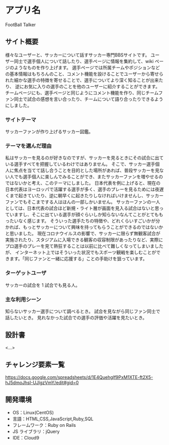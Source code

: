 # アプリ名
FootBall Talker

## サイト概要

様々なユーザーと、サッカーについて話すサッカー専門BBSサイトです。
ユーザー同士で選手個人について話したり、選手ページに情報を集約して、wiki ページのようなものを作り上げます。
選手ページでは所属チームやポジションなどの基本情報はもちろんのこと、コメント機能を設けることでユーザーから寄せられた細かな選手の特徴を寄せることで、選手についてより深く知ることが出来たり、
逆にお気に入りの選手のことを他のユーザーに紹介することができます。
チームページにも、選手ページと同じようにコメント機能を作り、同じチームファン同士で試合の感想を言い合ったり、チームについて語り合ったりできるようにしました。

### サイトテーマ

サッカーファンが作り上げるサッカー図鑑。

### テーマを選んだ理由

私はサッカーを見るのが好きなのですが、サッカーを見るときにその試合に出ている選手すべてを把握しているわけではありません。
そこで、サッカー選手個人に焦点を当てて話し合うことを目的とした場所があれば、普段サッカーを見ない人でも選手個人に楽しんでみることができ、またサッカーファンを増やせるのではないかと考え、このテーマにしました。
日本代表を例に上げると、現在の日本代表はヨーロッパで活躍する選手が多く、選手のプレーを見るためには夜遅くまで起きていたり、逆に朝早くに起きたりしなければいけませんし、サッカーファンでもそこまでする人はほんの一部しかいません。
サッカーファンの一人としては、日本代表の試合ほど新規・ライト層が画面を見入る試合はないと思っていますし、そこに出ている選手が顔ぐらいしか知らないなんてことがとてももったいなく感じます。
そういった選手たちの特徴や、どれくらいすごいかが分かれば、もっとサッカーについて興味を持ってもらうことができるのではないかと思いました。
現在コロナウイルスの影響で、サッカーに限らず無観客試合が実施されたり、スタジアムに入場できる観客の収容制限があったりなど、実際にプロ選手のプレーを見て熱狂することは以前に比べて難しくなってしまいましたが、
インターネット上ではそういった状況でもスポーツ観戦を楽しむことができます。「同じファンと一緒に応援する」ことの手助けを狙っています。

### ターゲットユーザ

サッカーの試合を 1 試合でも見る人。

### 主な利用シーン

知らないサッカー選手について調べるとき。
試合を見ながら同じファン同士で話したいとき。
見れなかった試合での選手の評価や活躍を見たいとき。

## 設計書

<...>

## チャレンジ要素一覧

https://docs.google.com/spreadsheets/d/1E4Quehglf9PxM1XTE-ft2X5-hJ5dmoJhsI-UJlgzVmY/edit#gid=0

## 開発環境

- OS：Linux(CentOS)
- 言語：HTML,CSS,JavaScript,Ruby,SQL
- フレームワーク：Ruby on Rails
- JS ライブラリ：jQuery
- IDE：Cloud9

